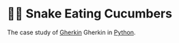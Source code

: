 # 🥒🐍 Snake Eating Cucumbers

The case study of [Gherkin](https://en.wikipedia.org/wiki/Cucumber_(software)#Gherkin_language) Gherkin in [Python](https://en.wikipedia.org/wiki/Python_(programming_language)).
